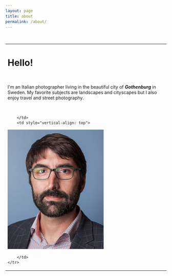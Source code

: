 ```yaml
---
layout: page
title: about
permalink: /about/
---
```


<br />

<table>
	<tr>
		<td style="vertical-align: top; padding-right: 30px">

<h1>Hello!</h1>

<br />
<p>
I'm an Italian photographer living in the beautiful city of <b><i>Gothenburg</i></b> in Sweden. My favorite subjects are landscapes and cityscapes but I also enjoy travel and street photography.
</p>

<br/>
<span class="contacticon center">
	<a href="mailto:you@example.com"><i class="fa fa-envelope-square"></i></a>
	<a href="https://500px.com/scandariato" target="_blank"><i class="fa fa-500px"></i></a>
</span>

		</td>
		<td style="vertical-align: top">

<img src="/assets/me.jpg" width="300px"/>

		</td>
	</tr>
</table>
